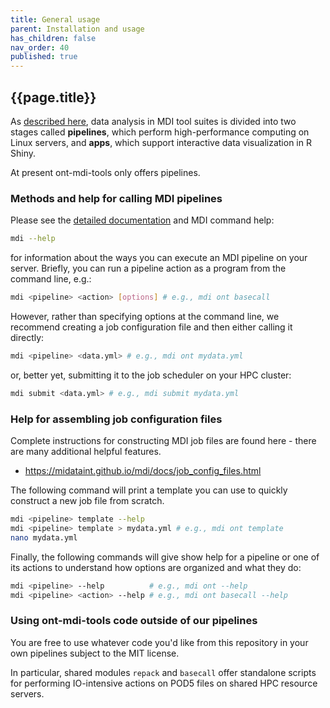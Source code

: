 ```yaml
---
title: General usage
parent: Installation and usage
has_children: false
nav_order: 40
published: true
---
```


## {{page.title}}

As [described here](https://midataint.github.io/docs/analysis-flow/),
data analysis in MDI tool suites is divided into two stages called
**pipelines**, which perform high-performance computing on Linux servers,
and **apps**, which support interactive data visualization in R Shiny.

At present ont-mdi-tools only offers pipelines.

### Methods and help for calling MDI pipelines

Please see the [detailed documentation](https://midataint.github.io/mdi) 
and MDI command help:

```sh
mdi --help
```

for information about the ways you can execute an MDI pipeline on your server. Briefly,
you can run a pipeline action as a program from the command line, e.g.:

```sh
mdi <pipeline> <action> [options] # e.g., mdi ont basecall
```

However, rather than specifying options at the command line, 
we recommend creating a job configuration file and then either calling it directly:

```sh
mdi <pipeline> <data.yml> # e.g., mdi ont mydata.yml
```

or, better yet, submitting it to the job scheduler on your HPC cluster:

```sh
mdi submit <data.yml> # e.g., mdi submit mydata.yml
```

### Help for assembling job configuration files

Complete instructions for constructing MDI job files are found here -
there are many additional helpful features.
- <https://midataint.github.io/mdi/docs/job_config_files.html>

The following command will print a template you can use to 
quickly construct a new job file from scratch.

```sh
mdi <pipeline> template --help
mdi <pipeline> template > mydata.yml # e.g., mdi ont template
nano mydata.yml
```

Finally, the following commands will give show help for a pipeline
or one of its actions to understand how options are organized and what they do:

```sh
mdi <pipeline> --help          # e.g., mdi ont --help
mdi <pipeline> <action> --help # e.g., mdi ont basecall --help
```

### Using ont-mdi-tools code outside of our pipelines

You are free to use whatever code you'd like from this repository
in your own pipelines subject to the MIT license. 

In particular, shared modules `repack` and `basecall`
offer standalone scripts for performing IO-intensive actions
on POD5 files on shared HPC resource servers. 
